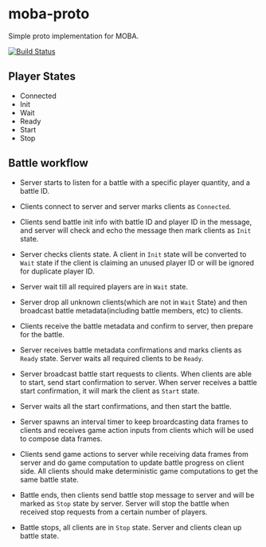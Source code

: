 # moba-proto
Simple proto implementation for MOBA.

[![Build Status][travis-image]][travis-url]


## Player States
+ Connected
+ Init
+ Wait
+ Ready
+ Start
+ Stop


## Battle workflow

+ Server starts to listen for a battle with a specific player quantity, and a battle ID.

+ Clients connect to server and server marks clients as `Connected`.

+ Clients send battle init info  with battle ID and player ID in the message, and server will check and echo the message then mark clients as `Init` state.

+ Server checks clients state. A client in `Init` state will be converted to `Wait` state if the client is claiming an unused player ID or will be ignored for duplicate player ID. 

+ Server wait till all required players are in `Wait` state. 

+ Server drop all unknown clients(which are not in `Wait` State) and then broadcast battle metadata(including battle members, etc) to clients. 

+ Clients receive the battle metadata and confirm to server, then prepare for the battle.

+ Server receives battle metadata confirmations and marks clients as `Ready` state. Server waits all required clients to be `Ready`.

+ Server broadcast battle start requests to clients. When clients are able to start, send start confirmation to server. When server receives a battle start confirmation, it will mark the client as `Start` state.

+ Server waits all the start confirmations, and then start the battle.

+ Server spawns an interval timer to keep broardcasting data frames to clients and receives game action inputs from clients which will be used to compose data frames.

+ Clients send game actions to server while receiving data frames from server and do game computation to update battle progress on client side. All clients should make deterministic game computations to get the same battle state.

+ Battle ends, then clients send battle stop message to server and will be marked as `Stop` state by server. Server will stop the battle when received stop requests from a certain number of players.

+ Battle stops, all clients are in `Stop` state. Server and clients clean up battle state.


[travis-image]: https://img.shields.io/travis/devfans/moba-proto/master.svg
[travis-url]: https://travis-ci.org/devfans/moba-proto


